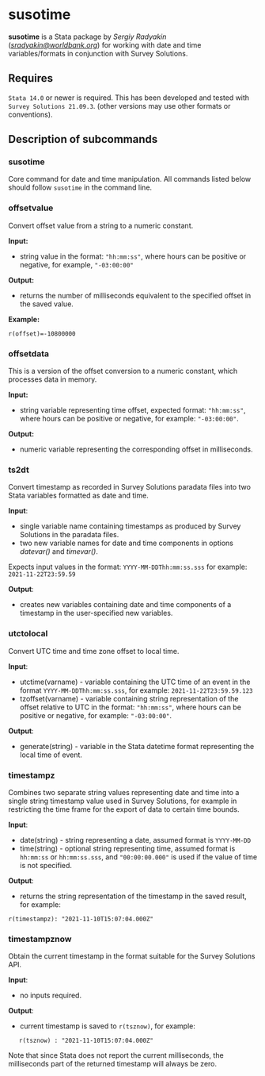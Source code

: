 
# susotime

**susotime** is a Stata package by *Sergiy Radyakin* (*sradyakin@worldbank.org*) for working with date and time variables/formats in conjunction with Survey Solutions.

## Requires
`Stata 14.0` or newer is required. This has been developed and tested with `Survey Solutions 21.09.3`. (other versions may use other formats or conventions).

## Description of subcommands

### susotime

Core command for date and time manipulation. All commands listed below should follow `susotime` in the command line.


### offsetvalue
Convert offset value from a string to a numeric constant.

**Input:**
- string value in the format: `"hh:mm:ss"`, where hours can be positive or negative, for example, `"-03:00:00"`

**Output:**
- returns the number of milliseconds equivalent to the specified offset in the saved value.

**Example:**
```
r(offset)=-10800000
```


### offsetdata
This is a version of the offset conversion to a numeric constant, which processes data in memory.

**Input:**
- string variable representing time offset, expected format: `"hh:mm:ss"`, where hours can be positive or negative, for example: `"-03:00:00"`.

**Output:**
- numeric variable representing the corresponding offset in milliseconds.



### ts2dt
Convert timestamp as recorded in Survey Solutions paradata files into two Stata variables formatted as date and time.

**Input**:
- single variable name containing timestamps as produced by Survey Solutions in the paradata files.
- two new variable names for date and time components in options *datevar()* and *timevar()*.

Expects input values in the format: `YYYY-MM-DDThh:mm:ss.sss` for example: `2021-11-22T23:59.59`

**Output**:
- creates new variables containing date and time components of a timestamp in the user-specified new variables.

### utctolocal
Convert UTC time and time zone offset to local time.

**Input**:
- utctime(varname) - variable containing the UTC time of an event in the format `YYYY-MM-DDThh:mm:ss.sss`, for example: `2021-11-22T23:59.59.123`
- tzoffset(varname) - variable containing string representation of the offset relative to UTC in the format: `"hh:mm:ss"`, where hours can be positive or negative, for example: `"-03:00:00"`.

**Output**:
- generate(string) - variable in the Stata datetime format representing the local time of event.


### timestampz
Combines two separate string values representing date and time into a single string timestamp value used in Survey Solutions, for example in restricting the time frame for the export of data to certain time bounds.

**Input**:
- date(string) - string representing a date, assumed format is `YYYY-MM-DD`
- time(string) - optional string representing time, assumed format is `hh:mm:ss` or `hh:mm:ss.sss`, and `"00:00:00.000"` is used if the value of time is not specified.

**Output**:
- returns the string representation of the timestamp in the saved result, for example:

```
r(timestampz): "2021-11-10T15:07:04.000Z"
```

### timestampznow
Obtain the current timestamp in the format suitable for the Survey Solutions API.

**Input**:
- no inputs required.

**Output**:
- current timestamp is saved to `r(tsznow)`, for example:

```
   r(tsznow) : "2021-11-10T15:07:04.000Z"
```

Note that since Stata does not report the current milliseconds, the milliseconds part of the returned timestamp will always be zero.
